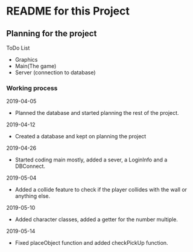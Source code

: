 # README for this Project

## Planning for the project

ToDo List
* Graphics
* Main(The game)
* Server (connection to database)


### Working process

2019-04-05
* Planned the database and started planning the rest of the project.

2019-04-12
* Created a database and kept on planning the project

2019-04-26
* Started coding main mostly, added a sever, a LoginInfo and a DBConnect.

2019-05-04
* Added a collide feature to check if the player collides with the wall or anything else.

2019-05-10
* Added character classes, added a getter for the number multiple.

2019-05-14
* Fixed placeObject function and added  checkPickUp function.